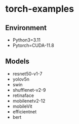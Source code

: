 # torch-examples

## Environment
* Python3=3.11
* Pytorch=CUDA-11.8

## Models
* resnet50-v1-7
* yolov5n
* swin
* shufflenet-v2-9
* retinaface
* mobilenetv2-12
* mobileVit
* efficientnet
* bert
